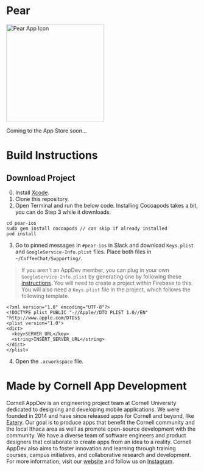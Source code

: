 # Pear

<img width="256" alt="Pear App Icon" src="https://user-images.githubusercontent.com/29307883/100136951-afb87300-2e59-11eb-9b21-001f26e4244a.png">

Coming to the App Store soon...

# Build Instructions
## Download Project

0. Install [Xcode](https://itunes.apple.com/us/app/xcode/id497799835?mt=12).
1. Clone this repository.
2. Open Terminal and run the below code. Installing Cocoapods takes a bit, you can do Step 3 while it downloads.
```
cd pear-ios
sudo gem install cocoapods // can skip if already installed
pod install
```

3. Go to pinned messages in `#pear-ios` in Slack and download `Keys.plist` and `GoogleService-Info.plist` files. Place both files in `~/CoffeeChat/Supporting/`.

>If you aren't an AppDev member, you can plug in your own `GoogleService-Info.plist` by generating one by following these [instructions](https://support.google.com/firebase/answer/7015592?hl=en). You will need to create a project within Firebase to this. You will also need a `Keys.plist` file in the project, which follows the following template.
 
  ```
  <?xml version="1.0" encoding="UTF-8"?>
  <!DOCTYPE plist PUBLIC "-//Apple//DTD PLIST 1.0//EN" "http://www.apple.com/DTDs$
  <plist version="1.0">
  <dict>
    <key>SERVER_URL</key>
    <string>INSERT_SERVER_URL</string>
  </dict>
  </plist>
  ```

4. Open the `.xcworkspace` file.

# Made by Cornell App Development

Cornell AppDev is an engineering project team at Cornell University dedicated to designing and developing mobile applications. We were founded in 2014 and have since released apps for Cornell and beyond, like [Eatery](https://itunes.apple.com/us/app/eatery-cornell-dining/id1089672962?mt=8). Our goal is to produce apps that benefit the Cornell community and the local Ithaca area as well as promote open-source development with the community. We have a diverse team of software engineers and product designers that collaborate to create apps from an idea to a reality. Cornell AppDev also aims to foster innovation and learning through training courses, campus initiatives, and collaborative research and development. For more information, visit our [website](http://www.cornellappdev.com) and follow us on [Instagram](https://www.instagram.com/cornellappdev/).

